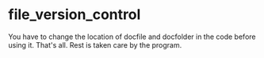 # file_version_control

You have to change the location of docfile and docfolder in the code before using it. That's all. Rest is taken care by the program.
